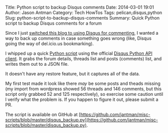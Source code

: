 Title: Python script to backup Disqus comments
Date: 2014-03-01 19:01
Author: Jason Antman
Category: Tech HowTos
Tags: pelican,disqus,python
Slug: python-script-to-backup-disqus-comments
Summary: Quick Python script to backup Disqus comments for a forum

Since I just [switched this blog to using Disqus for commenting](/2014/03/wordpress-to-pelican-with-disqus-comments),
I wanted a way to back up comments in case something goes wrong (like,
Disqus going the way of del.icio.us bookmarking).

I whipped up a quick [Python script](https://github.com/jantman/misc-scripts/blob/master/disqus_backup.py)
using the official [Disqus Python API client](https://github.com/disqus/disqus-python). It grabs the forum details,
threads list and posts (comments) list, and writes them out to a JSON file.

It doesn't have any restore feature, but it captures all of the data.

My first test made it look like there *may* be some posts and theads missing (my import from
wordpress showed 56 threads and 146 comments, but this script only grabbed 52 and 125 respectively),
so exercise some caution until I verify what the problem is. If you happen to figure it out,
please submit a PR.

The script is available on GitHub at [https://github.com/jantman/misc-scripts/blob/master/disqus_backup.py](https://github.com/jantman/misc-scripts/blob/master/disqus_backup.py).
